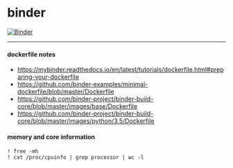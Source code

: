 # binder

[![Binder](https://mybinder.org/badge_logo.svg)](https://mybinder.org/v2/gh/sahinbatmaz/binder/master)

------

#### dockerfile notes

- https://mybinder.readthedocs.io/en/latest/tutorials/dockerfile.html#preparing-your-dockerfile
- https://github.com/binder-examples/minimal-dockerfile/blob/master/Dockerfile
- https://github.com/binder-project/binder-build-core/blob/master/images/base/Dockerfile
- https://github.com/binder-project/binder-build-core/blob/master/images/python/3.5/Dockerfile

#### memory and core information

```
! free -mh
! cat /proc/cpuinfo | grep processor | wc -l
```
